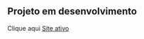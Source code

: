 ## Projeto em desenvolvimento


Clique aqui [Site ativo]("https://leandroazevedo-1.github.io/meet-landing-page/")
